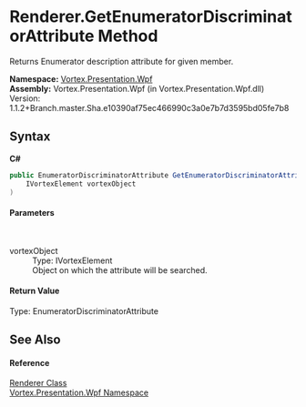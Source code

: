 # Renderer.GetEnumeratorDiscriminatorAttribute Method 
 

Returns Enumerator description attribute for given member.

**Namespace:**&nbsp;<a href="N_Vortex_Presentation_Wpf.md">Vortex.Presentation.Wpf</a><br />**Assembly:**&nbsp;Vortex.Presentation.Wpf (in Vortex.Presentation.Wpf.dll) Version: 1.1.2+Branch.master.Sha.e10390af75ec466990c3a0e7b7d3595bd05fe7b8

## Syntax

**C#**<br />
``` C#
public EnumeratorDiscriminatorAttribute GetEnumeratorDiscriminatorAttribute(
	IVortexElement vortexObject
)
```


#### Parameters
&nbsp;<dl><dt>vortexObject</dt><dd>Type: IVortexElement<br />Object on which the attribute will be searched.</dd></dl>

#### Return Value
Type: EnumeratorDiscriminatorAttribute<br />

## See Also


#### Reference
<a href="T_Vortex_Presentation_Wpf_Renderer.md">Renderer Class</a><br /><a href="N_Vortex_Presentation_Wpf.md">Vortex.Presentation.Wpf Namespace</a><br />